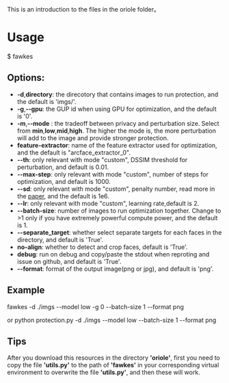 This is an introduction to the files in the oriole folder。

# Usage
$ fawkes
## Options:
- **-d**,**directory**: the direcotory that contains images to run protection, and the default is 'imgs/'.
- **-g**,**--gpu**: the GUP id when using GPU for optimization, and the default is '0'.
- **-m**,**--mode** : the tradeoff between privacy and perturbation size. Select from **min**,**low**,**mid**,**high**. The higher the mode is, the more perturbation will add to the image and provide stronger protection.
- **feature-extractor**: name of the feature extractor used for optimization, and the default is "arcface_extractor_0".
- **--th**: only relevant with mode "custom", DSSIM threshold for perturbation, and default is 0.01.
- **--max-step**: only relevant with mode "custom", number of steps for optimization, and default is 1000.
- **--sd**: only relevant with mode "custom", penalty number, read more in the [paper](https://www.usenix.org/conference/usenixsecurity20/presentation/shan), and the default is 1e6.
- **--lr**: only relevant with mode "custom", learning rate,default is 2.
- **--batch-size**: number of images to run optimization together. Change to >1 only if you have extremely powerful compute power, and the default is 1.
- **--separate_target**: whether select separate targets for each faces in the directory, and default is 'True'.
- **no-align**: whether to detect and crop faces, default is 'True'.
- **debug**: run on debug and copy/paste the stdout when reproting and issue on github, and default is 'True'.
- **--format**: format of the output image(png or jpg), and default is 'png'.

## Example
fawkes -d ./imgs --model low -g 0 --batch-size 1 --format png

or python protection.py -d ./imgs --model low --batch-size 1 --format png

## Tips
After you download this resources in the directory **'oriole'**, first you need to copy the file **'utils.py'** to the path of **'fawkes'** in your corresponding virtual environment to overwrite the file **'utils.py'**, and then these will work.
